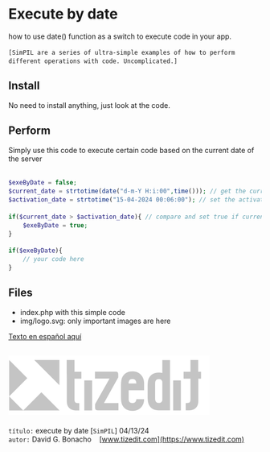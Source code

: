 
# Execute by date
how to use date() function as a switch to execute code in your app.

`[SimPIL are a series of ultra-simple examples of how to perform different operations with code. Uncomplicated.]`

## Install
No need to install anything, just look at the code. 

## Perform
Simply use this code to execute certain code based on the current date of the server
```php

$exeByDate = false;
$current_date = strtotime(date("d-m-Y H:i:00",time())); // get the current date
$activation_date = strtotime("15-04-2024 00:06:00"); // set the activation date

if($current_date > $activation_date){ // compare and set true if current date is greater than activation date
    $exeByDate = true;
}

if($exeByDate){
    // your code here
}
```

## Files
- index.php with this simple code
- img/logo.svg: only important images are here 

[Texto en español aquí](README_ES.MD)

![](img/logo.svg)
---
`título:` execute by date [`SimPIL`] 04/13/24\
`autor:` David G. Bonacho &nbsp;&nbsp;  [www.tizedit.com](https://www.tizedit.com)
